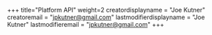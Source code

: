+++
title="Platform API"
weight=2
creatordisplayname = "Joe Kutner"
creatoremail = "jpkutner@gmail.com"
lastmodifierdisplayname = "Joe Kutner"
lastmodifieremail = "jpkutner@gmail.com"
+++
